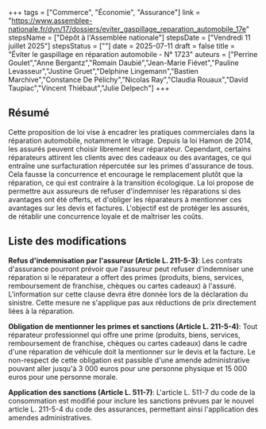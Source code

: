 +++
tags = ["Commerce", "Économie", "Assurance"]
link = "https://www.assemblee-nationale.fr/dyn/17/dossiers/eviter_gaspillage_reparation_automobile_17e"
stepsName = ["Dépôt à l'Assemblée nationale"]
stepsDate = ["Vendredi 11 juillet 2025"]
stepsStatus = [""]
date = 2025-07-11
draft = false
title = "Éviter le gaspillage en réparation automobile - N° 1723"
auteurs = ["Perrine Goulet","Anne Bergantz","Romain Daubié","Jean-Marie Fiévet","Pauline Levasseur","Justine Gruet","Delphine Lingemann","Bastien Marchive","Constance De Pélichy","Nicolas Ray","Claudia Rouaux","David Taupiac","Vincent Thiébaut","Julie Delpech"]
+++

## Résumé

Cette proposition de loi vise à encadrer les pratiques commerciales dans la réparation automobile, notamment le vitrage. Depuis la loi Hamon de 2014, les assurés peuvent choisir librement leur réparateur. Cependant, certains réparateurs attirent les clients avec des cadeaux ou des avantages, ce qui entraîne une surfacturation répercutée sur les primes d'assurance de tous. Cela fausse la concurrence et encourage le remplacement plutôt que la réparation, ce qui est contraire à la transition écologique. La loi propose de permettre aux assureurs de refuser d'indemniser les réparations si des avantages ont été offerts, et d'obliger les réparateurs à mentionner ces avantages sur les devis et factures. L'objectif est de protéger les assurés, de rétablir une concurrence loyale et de maîtriser les coûts.

## Liste des modifications

**Refus d'indemnisation par l'assureur (Article L. 211-5-3)**: Les contrats d'assurance pourront prévoir que l'assureur peut refuser d'indemniser une réparation si le réparateur a offert des primes (produits, biens, services, remboursement de franchise, chèques ou cartes cadeaux) à l'assuré. L'information sur cette clause devra être donnée lors de la déclaration du sinistre. Cette mesure ne s'applique pas aux réductions de prix directement liées à la réparation.

**Obligation de mentionner les primes et sanctions (Article L. 211-5-4)**: Tout réparateur professionnel qui offre une prime (produits, biens, services, remboursement de franchise, chèques ou cartes cadeaux) dans le cadre d'une réparation de véhicule doit la mentionner sur le devis et la facture. Le non-respect de cette obligation est passible d'une amende administrative pouvant aller jusqu'à 3 000 euros pour une personne physique et 15 000 euros pour une personne morale.

**Application des sanctions (Article L. 511-7)**: L'article L. 511-7 du code de la consommation est modifié pour inclure les sanctions prévues par le nouvel article L. 211-5-4 du code des assurances, permettant ainsi l'application des amendes administratives.
